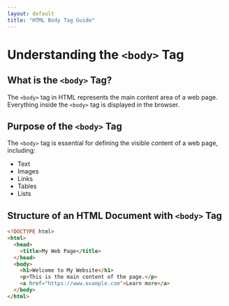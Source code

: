 ```yaml
---
layout: default
title: "HTML Body Tag Guide"
---
```


# Understanding the `<body>` Tag

## What is the `<body>` Tag?

The `<body>` tag in HTML represents the main content area of a web page. Everything inside the `<body>` tag is displayed in the browser.

## Purpose of the `<body>` Tag

The `<body>` tag is essential for defining the visible content of a web page, including:

- Text
- Images
- Links
- Tables
- Lists

## Structure of an HTML Document with `<body>` Tag

```html
<!DOCTYPE html>
<html>
  <head>
    <title>My Web Page</title>
  </head>
  <body>
    <h1>Welcome to My Website</h1>
    <p>This is the main content of the page.</p>
    <a href="https://www.example.com">Learn more</a>
  </body>
</html>
```
